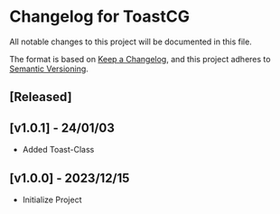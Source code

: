 # Changelog for ToastCG

All notable changes to this project will be documented in this file.

The format is based on [Keep a Changelog](https://keepachangelog.com/en/1.0.0/),
and this project adheres to [Semantic Versioning](https://semver.org/spec/v2.0.0.html).

## [Released]

## [v1.0.1] - 24/01/03

-   Added Toast-Class

## [v1.0.0] - 2023/12/15

-   Initialize Project
